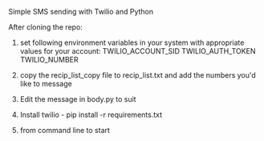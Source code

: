 Simple SMS sending with Twilio and Python

After cloning the repo:


1. set following environment variables in your system with appropriate values for your account:
    TWILIO_ACCOUNT_SID
    TWILIO_AUTH_TOKEN
    TWILIO_NUMBER

2. copy the recip_list_copy file to recip_list.txt and add the numbers you'd like to message

3. Edit the message in body.py to suit

4. Install twilio - pip install -r requirements.txt

5.  from command line to start


